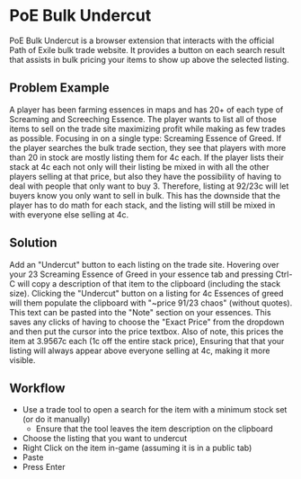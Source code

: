 # PoE Bulk Undercut

PoE Bulk Undercut is a browser extension that interacts with the official Path of Exile bulk trade website. It provides a button on each search result that assists in bulk pricing your items to show up above the selected listing.

## Problem Example

A player has been farming essences in maps and has 20+ of each type of Screaming and Screeching Essence. The player wants to list all of those items to sell on the trade site maximizing profit while making as few trades as possible. Focusing in on a single type: Screaming Essence of Greed. If the player searches the bulk trade section, they see that players with more than 20 in stock are mostly listing them for 4c each. If the player lists their stack at 4c each not only will their listing be mixed in with all the other players selling at that price, but also they have the possibility of having to deal with people that only want to buy 3. Therefore, listing at 92/23c will let buyers know you only want to sell in bulk. This has the downside that the player has to do math for each stack, and the listing will still be mixed in with everyone else selling at 4c.

## Solution

Add an "Undercut" button to each listing on the trade site. Hovering over your 23 Screaming Essence of Greed in your essence tab and pressing Ctrl-C will copy a description of that item to the clipboard (including the stack size). Clicking the "Undercut" button on a listing for 4c Essences of greed will them populate the clipboard with "~price 91/23 chaos" (without quotes). This text can be pasted into the "Note" section on your essences. This saves any clicks of having to choose the "Exact Price" from the dropdown and then put the cursor into the price textbox. Also of note, this prices the item at 3.9567c each (1c off the entire stack price), Ensuring that that your listing will always appear above everyone selling at 4c, making it more visible.

## Workflow

- Use a trade tool to open a search for the item with a minimum stock set (or do it manually)
  - Ensure that the tool leaves the item description on the clipboard
- Choose the listing that you want to undercut
- Right Click on the item in-game (assuming it is in a public tab)
- Paste
- Press Enter
